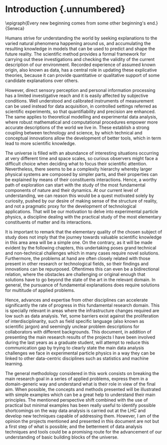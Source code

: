 # Introduction {.unnumbered}

\epigraph{Every new beginning comes from some other beginning's end.}{Seneca}

Humans strive for understanding the world by seeking explanations
to the varied natural phenomena happening around us,
and accumulating the resulting knowledge in models that
can be used to predict and shape the future reality.
The scientific method provides a formal framework for carrying out these
investigations and checking the validity of the current description of
our environment. Recorded experience of assumed known origin,
also known as data, has a central role in updating these explicative
theories, because it can provide quantitative or qualitative
support of some candidate explanations over others.

However, direct sensory perception and personal information processing has a
limited investigative reach and it is easily affected by subjective
conditions. Well understood and calibrated instruments of
measurement can be used instead for data acquisition, in controlled
settings referred as scientific experiments, so that
quantifiability and precision are enhanced. The same
applies to theoretical modelling and experimental data analysis, where robust
mathematical and computational procedures empower more accurate
descriptions of the world we live in. These establish a
strong coupling between technology and science, by which technical
and conceptual innovations allow the development of better tools,
which in term lead to more scientific knowledge.

The universe is filled with an abundance of
interesting situations occurring at very
different time and space scales, so curious observers might
face a difficult choice when deciding what to focus their scientific
attention. Nevertheless, there seems to be a complexity hierarchy
whereby larger physical systems are composed by simpler parts, and
their properties can be explained by means of their
constituents interactions. Hence, a worthy path of exploration can
start with the study of the most fundamental components of nature and
their dynamics.  At our current level of understanding,
we can reason this would be a quest motivated solely by curiosity, pushed
by our desire of making sense of the structure of reality, and not
a pragmatic proxy for the development of technological applications.
That will be our motivation to delve into experimental particle
physics, a discipline dealing with the practical study of the
most elementary constituents of matter and its interactions.

It is important to remark that the elementary quality of the chosen subject
of study does not
imply that the journey towards valuable scientific knowledge in this area
area will be a simple one. On the contrary, as it will be made evident
by the following chapters, this undertaking poses grand technical
and non-technical challenges which in many cases require novel solutions.
Furthermore, the problems at hand are often closely related with those
present in other research or technological fields, so their findings
and innovations can be repurposed. Oftentimes this can even be a
bidirectional relation, where the obstacles are challenging or
original enough that solutions have to go beyond the state of
the art in the relevant domain. In general, the pursuance of fundamental
explanations does require solutions for multitude of applied problems.

Hence, advances and expertise from other disciplines can accelerate
significantly the rate of progress in this fundamental research domain.
This is specially
relevant in areas where the infrastructure changes required are low
such as data analysis. Yet, some
barriers exist against the proliferation of interdisciplinarity, such as field
specific language (also known as scientific jargon) and seemingly unclear
problem descriptions for collaborators with different backgrounds.
This document, in addition of presenting the main research
results of the projects I have been involved during the last years
as a graduate student,
will attempt to reduce this communication gap by trying to clearly
state the main
data analysis challenges we face in experimental particle physics in a way
they can be linked to other data-centric disciplines such as statistics
and machine learning.

The general methodology considered in this work consists on breaking the
main research goal in a series of applied problems, express them in a
domain-generic way and understand what is their role in view of the
final aim. When possible, the concepts and methods presented will be
illustrated with simple examples which can be a
great help to understand their main principles.
The mentioned perspective shift combined with the use of practical but
minimal examples has been really useful to identify possible shortcomings
on the way data analysis is carried out at the LHC and develop new techniques
capable of addressing them. However, I am of the opinion the
projects mentioned and presented in this document are not but a first step
of what is possible; and the betterment of data analysis techniques
and tools could be a promising route for the advancement of our understanding
of basic building blocks of the universe.
